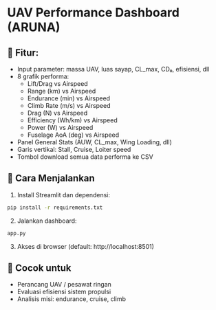 # UAV Performance Dashboard (ARUNA)


## 🎯 Fitur:
- Input parameter: massa UAV, luas sayap, CL_max, CD₀, efisiensi, dll
- 8 grafik performa:
  - Lift/Drag vs Airspeed
  - Range (km) vs Airspeed
  - Endurance (min) vs Airspeed
  - Climb Rate (m/s) vs Airspeed
  - Drag (N) vs Airspeed
  - Efficiency (Wh/km) vs Airspeed
  - Power (W) vs Airspeed
  - Fuselage AoA (deg) vs Airspeed
- Panel General Stats (AUW, CL_max, Wing Loading, dll)
- Garis vertikal: Stall, Cruise, Loiter speed
- Tombol download semua data performa ke CSV

## 🚀 Cara Menjalankan
1. Install Streamlit dan dependensi:
```bash
pip install -r requirements.txt
```

2. Jalankan dashboard:
```bash
app.py
```

3. Akses di browser (default: http://localhost:8501)

## 🛫 Cocok untuk
- Perancang UAV / pesawat ringan
- Evaluasi efisiensi sistem propulsi
- Analisis misi: endurance, cruise, climb
